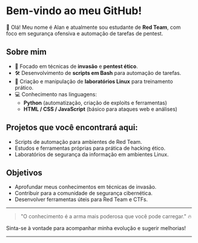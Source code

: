 # Bem-vindo ao meu GitHub!

👋 Olá! Meu nome é Alan e atualmente sou estudante de **Red Team**, com foco em segurança ofensiva e automação de tarefas de pentest.

## Sobre mim

- 🎯 Focado em técnicas de **invasão** e **pentest ético**.
- 🛠️ Desenvolvimento de **scripts em Bash** para automação de tarefas.
- 🧪 Criação e manipulação de **laboratórios Linux** para treinamento prático.
- 💻 Conhecimento nas linguagens:
  - **Python** (automatização, criação de exploits e ferramentas)
  - **HTML / CSS / JavaScript** (básico para ataques web e análises)

## Projetos que você encontrará aqui:

- Scripts de automação para ambientes de Red Team.
- Estudos e ferramentas próprias para prática de hacking ético.
- Laboratórios de segurança da informação em ambientes Linux.

## Objetivos

- Aprofundar meus conhecimentos em técnicas de invasão.
- Contribuir para a comunidade de segurança cibernética.
- Desenvolver ferramentas úteis para Red Team e CTFs.

---

> "O conhecimento é a arma mais poderosa que você pode carregar." 🔥

Sinta-se à vontade para acompanhar minha evolução e sugerir melhorias!

---
